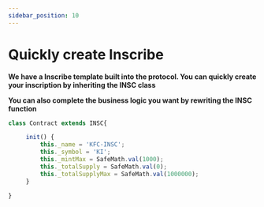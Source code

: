 ```yaml
---
sidebar_position: 10
---
```


# Quickly create Inscribe

**We have a Inscribe template built into the protocol. You can quickly create your inscription by inheriting the INSC class**


**You can also complete the business logic you want by rewriting the INSC function**

```javascript
class Contract extends INSC{

     init() {
         this._name = 'KFC-INSC';
         this._symbol = 'KI';
         this._mintMax = SafeMath.val(1000);
         this._totalSupply = SafeMath.val(0);
         this._totalSupplyMax = SafeMath.val(1000000);
     }

}
```